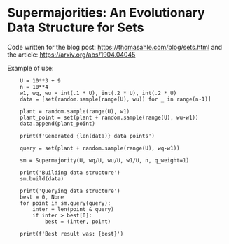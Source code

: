 # Supermajorities: An Evolutionary Data Structure for Sets
Code written for the blog post: https://thomasahle.com/blog/sets.html
and the article: https://arxiv.org/abs/1904.04045

Example of use:

```
    U = 10**3 + 9
    n = 10**4
    w1, wq, wu = int(.1 * U), int(.2 * U), int(.2 * U)
    data = [set(random.sample(range(U), wu)) for _ in range(n-1)]
    
    plant = random.sample(range(U), w1)
    plant_point = set(plant + random.sample(range(U), wu-w1))
    data.append(plant_point)
    
    print(f'Generated {len(data)} data points')

    query = set(plant + random.sample(range(U), wq-w1))

    sm = Supermajority(U, wq/U, wu/U, w1/U, n, q_weight=1)
    
    print('Building data structure')
    sm.build(data)
    
    print('Querying data structure')
    best = 0, None
    for point in sm.query(query):
        inter = len(point & query)
        if inter > best[0]:
            best = (inter, point)

    print(f'Best result was: {best}')
```
